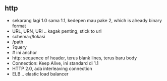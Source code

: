 ## http
- sekarang lagi 1.0 sama 1.1, kedepen mau pake 2, which is already binary format
- URL, URN, URI .. kagak penting, stick to url
- schema://lokasi
- /path
- ?query
- \# ini anchor
- http: sequence of header, terus blank lines, terus baru body
- Connection: Keep Alive, ini standard di 1.1
- HTTP 2.0, ada interleaving connection
- ELB .. elastic load balancer
